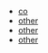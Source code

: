 - [co](/other/co.html)
- [other](/other/other.html)
- [other](/other/other.html)
- [other](/other/other.html)